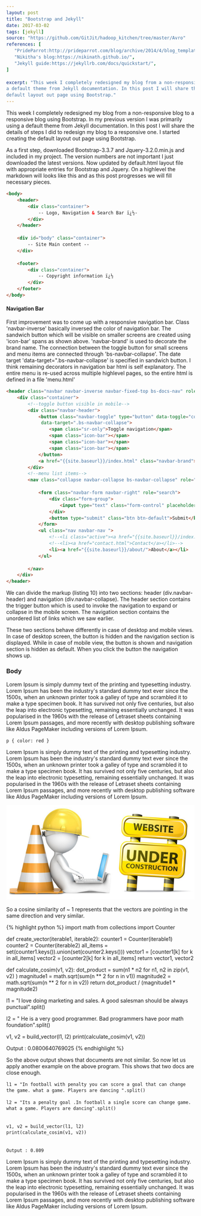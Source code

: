 ```yaml
---
layout: post
title: "Bootstrap and Jekyll"
date: 2017-03-02
tags: [jekyll]
source: "https://github.com/GitJit/hadoop_kitchen/tree/master/Avro"
references: [
   "PrideParrot:http://prideparrot.com/blog/archive/2014/4/blog_template_using_twitter_bootstrap3_part1",
   "Nikitha's blog:https://nikinath.github.io/", 
   "Jekyll guide:https://jekyllrb.com/docs/quickstart/",  
]

excerpt: "This week I completely redesigned my blog from a non-responsive blog to a responsive blog using Bootstrap. In my previous version I was primarily using 
a default theme from Jekyll documentation. In this post I will share the details of steps I did to redesign my blog to a responsive one. I started creating the 
default layout out page using Bootstrap."  
---
```


This week I completely redesigned my blog from a non-responsive blog to a responsive blog using Bootstrap. In my previous version I was primarily using 
a default theme from Jekyll documentation. In this post I will share the details of steps I did to redesign my blog to a responsive one. I started creating the 
default layout out page using Bootstrap.  

As a first step, downloaded Bootstrap-3.3.7 and Jquery-3.2.0.min.js and included in my project. The version numbers are not important I just downloaded the latest 
versions. Now updated by default.html layout file with appropriate entries for Bootstrap and Jquery.  On a highlevel the markdown will looks like this and as
this post progresses we will fill necessary pieces.

```html
<body>
    <header>
        <div class="container">
            -- Logo, Navigation & Search Bar ï¿½-
        </div>
    </header>
 
    <div id="body" class="container">
        -- Site Main content --
    </div>
 
    <footer>
        <div class="container">
            -- Copyright information ï¿½
        </div>
    </footer>
</body>

```

#### Navigation Bar 
First improvement was to come up with a responsive navigation bar. Class 'navbar-inverse' basically inversed the color of 
navigation bar. The sandwich button which will be visible on smaller screens are created using 'icon-bar' spans as shown above.
'navbar-brand' is used to decorate the brand name. The connection between the toggle button for small screens and menu items
are connected through 'bs-navbar-collapse'. The date target 'data-target=".bs-navbar-collapse' is specified in sandwich button.
I think remaining decorators in navigation bar html is self explanatory. The entire menu is re-used across multiple highlevel
pages, so the entire html is defined  in a file 'menu.html'

```html 
<header class="navbar navbar-inverse navbar-fixed-top bs-docs-nav" role="banner">
    <div class="container">
        <!--toggle button visible in mobile-->
        <div class="navbar-header">
            <button class="navbar-toggle" type="button" data-toggle="collapse" 
             data-target=".bs-navbar-collapse">
                <span class="sr-only">Toggle navigation</span>
                <span class="icon-bar"></span>
                <span class="icon-bar"></span>
                <span class="icon-bar"></span>
            </button>
            <a href="{{site.baseurl}}/index.html" class="navbar-brand">DATA-TRICKS</a>
        </div>
        <!--menu list items-->
        <nav class="collapse navbar-collapse bs-navbar-collapse" role="navigation">
             
            <form class="navbar-form navbar-right" role="search">
                <div class="form-group">
                    <input type="text" class="form-control" placeholder="Search">
                </div>
                <button type="submit" class="btn btn-default">Submit</button>
            </form>
            <ul class="nav navbar-nav ">
                <!--<li class="active"><a href="{{site.baseurl}}/index.html">Home</a></li>-->
                <!--<li><a href="contact.html">Contact</a></li>-->
                <li><a href="{{site.baseurl}}/about/">About</a></li>
            </ul>
           
        </nav>
    </div>
</header>

```  
We can divide the markup (listing 10) into two sections: header (div.navbar-header) and navigation (div.navbar-collapse).
The header section contains the trigger button which is used to invoke the navigation to expand or collapse in the mobile screen. 
The navigation section contains the unordered list of links which we saw earlier.

These two sections behave differently in case of desktop and mobile views. In case of desktop screen, the button is hidden
and the navigation section is displayed. While in case of mobile view, the button is shown and navigation section is hidden as 
default. When you click the button the navigation shows up.

### Body  







Lorem Ipsum is simply dummy text of the printing and typesetting industry. Lorem Ipsum has been the industry's standard dummy text ever since the 1500s, when an unknown printer took a galley of type and scrambled it to make a type specimen book. It has survived not only five centuries, but also the leap into electronic typesetting, remaining essentially unchanged. It was popularised in the 1960s with the release of Letraset sheets containing Lorem Ipsum passages, and more recently with desktop publishing software like Aldus PageMaker including versions of Lorem Ipsum.
<pre><code class="language-css">p { color: red }</code></pre>
Lorem Ipsum is simply dummy text of the printing and typesetting industry. Lorem Ipsum has been the industry's standard dummy text ever since the 1500s, when an unknown printer took a galley of type and scrambled it to make a type specimen book. It has survived not only five centuries, but also the leap into electronic typesetting, remaining essentially unchanged. It was popularised in the 1960s with the release of Letraset sheets containing Lorem Ipsum passages, and more recently with desktop publishing software like Aldus PageMaker including versions of Lorem Ipsum. 


![My dog](/images/underconstruction.jpg)
  

So a  cosine similarity of ~ 1 represents that the vectors are pointing in the same direction and very similar.

{% highlight python %}
import math
from collections import Counter

def create_vector(iterable1, iterable2):
    counter1 = Counter(iterable1)
    counter2 = Counter(iterable2)
    all_items = set(counter1.keys()).union(set(counter2.keys()))
    vector1 = [counter1[k] for k in all_items]
    vector2 = [counter2[k] for k in all_items]
    return vector1, vector2

def calculate_cosim(v1, v2):
    dot_product = sum(n1 * n2 for n1, n2 in zip(v1, v2) )
    magnitude1 = math.sqrt(sum(n ** 2 for n in v1))
    magnitude2 = math.sqrt(sum(n ** 2 for n in v2))
    return dot_product / (magnitude1 * magnitude2)


l1 = "I love doing marketing and sales. A good salesman should be always punctual".split()

l2 = " He is a very good programmer. Bad programmers have poor math foundation".split()
    
v1, v2 = build_vector(l1, l2)
print(calculate_cosim(v1, v2))

Output : 0.0800640769025
{% endhighlight %}

So the above output shows that documents are not similar. So now let us apply another example on the above program.  This shows that two docs are close enough.

~~~~~~
l1 = "In football with penalty you can score a goal that can change the game. what a game. Players are dancing ".split()

l2 = "Its a penalty goal .In football a single score can change game. what a game. Players are dancing".split()
    

v1, v2 = build_vector(l1, l2)
print(calculate_cosim(v1, v2))
    

Output : 0.809
~~~~~~~

Lorem Ipsum is simply dummy text of the printing and typesetting industry. Lorem Ipsum has been the industry's standard dummy text ever since the 1500s, when an unknown printer took a galley of type and scrambled it to make a type specimen book. It has survived not only five centuries, but also the leap into electronic typesetting, remaining essentially unchanged. It was popularised in the 1960s with the release of Letraset sheets containing Lorem Ipsum passages, and more recently with desktop publishing software like Aldus PageMaker including versions of Lorem Ipsum.